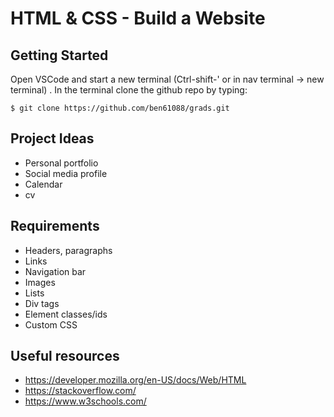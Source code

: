 # HTML & CSS - Build a Website

## Getting Started

Open VSCode and start a new terminal (Ctrl-shift-' or in nav terminal -> new terminal) . In the terminal clone the github repo by typing:
```
$ git clone https://github.com/ben61088/grads.git
```

## Project Ideas
* Personal portfolio
* Social media profile
* Calendar
* cv

## Requirements
* Headers, paragraphs
* Links
* Navigation bar
* Images
* Lists
* Div tags
* Element classes/ids
* Custom CSS
    
## Useful resources
* https://developer.mozilla.org/en-US/docs/Web/HTML
* https://stackoverflow.com/
* https://www.w3schools.com/


